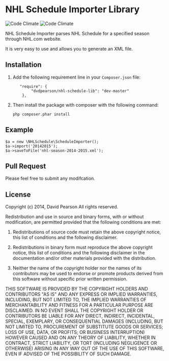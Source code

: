 NHL Schedule Importer Library
=============================

![Code Climate](https://d3s6mut3hikguw.cloudfront.net/github/dvdpearson/NHL-schedule-lib/badges/gpa.svg)
![Code Climate](https://d3s6mut3hikguw.cloudfront.net/github/dvdpearson/NHL-schedule-lib/badges/coverage.svg)

NHL Schedule Importer parses NHL Schedule for a specified season through NHL.com website.

It is very easy to use and allows you to generate an XML file.

## Installation

1. Add the following requirement line in your `Composer.json` file:

   ```
      "require": {
           "dvdpearson/nhl-schedule-lib": "dev-master"
       },
   ```
2. Then install the package with composer with the following command:

   ```
   php composer.phar install
   ```

## Example
```
$a = new \NHLSchedule\ScheduleImporter();
$a->import('20142015');
$a->saveToFile('nhl-season-2014-2015.xml');
```

## Pull Request
Please feel free to submit any modifcation.

## License

Copyright (c) 2014, David Pearson
All rights reserved.

Redistribution and use in source and binary forms, with or without modification, are permitted provided that the following conditions are met:

1. Redistributions of source code must retain the above copyright notice, this list of conditions and the following disclaimer.

2. Redistributions in binary form must reproduce the above copyright notice, this list of conditions and the following disclaimer in the documentation and/or other materials provided with the distribution.

3. Neither the name of the copyright holder nor the names of its contributors may be used to endorse or promote products derived from this software without specific prior written permission.

THIS SOFTWARE IS PROVIDED BY THE COPYRIGHT HOLDERS AND CONTRIBUTORS "AS IS" AND ANY EXPRESS OR IMPLIED WARRANTIES, INCLUDING, BUT NOT LIMITED TO, THE IMPLIED WARRANTIES OF MERCHANTABILITY AND FITNESS FOR A PARTICULAR PURPOSE ARE DISCLAIMED. IN NO EVENT SHALL THE COPYRIGHT HOLDER OR CONTRIBUTORS BE LIABLE FOR ANY DIRECT, INDIRECT, INCIDENTAL, SPECIAL, EXEMPLARY, OR CONSEQUENTIAL DAMAGES (INCLUDING, BUT NOT LIMITED TO, PROCUREMENT OF SUBSTITUTE GOODS OR SERVICES; LOSS OF USE, DATA, OR PROFITS; OR BUSINESS INTERRUPTION) HOWEVER CAUSED AND ON ANY THEORY OF LIABILITY, WHETHER IN CONTRACT, STRICT LIABILITY, OR TORT (INCLUDING NEGLIGENCE OR OTHERWISE) ARISING IN ANY WAY OUT OF THE USE OF THIS SOFTWARE, EVEN IF ADVISED OF THE POSSIBILITY OF SUCH DAMAGE.
